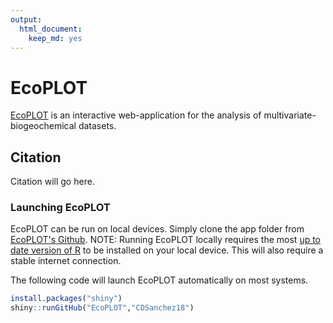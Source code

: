 ```yaml
---
output: 
  html_document: 
    keep_md: yes 
---
```

# EcoPLOT

[EcoPLOT](https://github.com/cdsanchez18/EcoPLOT) 
is an interactive web-application for the analysis of multivariate-biogeochemical datasets.

## Citation

Citation will go here. 

### Launching EcoPLOT

EcoPLOT can be run on local devices. Simply clone the app folder from [EcoPLOT's Github](https://github.com/cdsanchez18/EcoPLOT). 
NOTE: Running EcoPLOT locally requires the most [up to date version of R](https://cran.r-project.org/) to be installed on your local device. This will also require a stable internet connection. 

The following code will launch EcoPLOT automatically on most systems. 


```r
install.packages("shiny") 
shiny::runGitHub("EcoPLOT","CDSanchez18")
```

